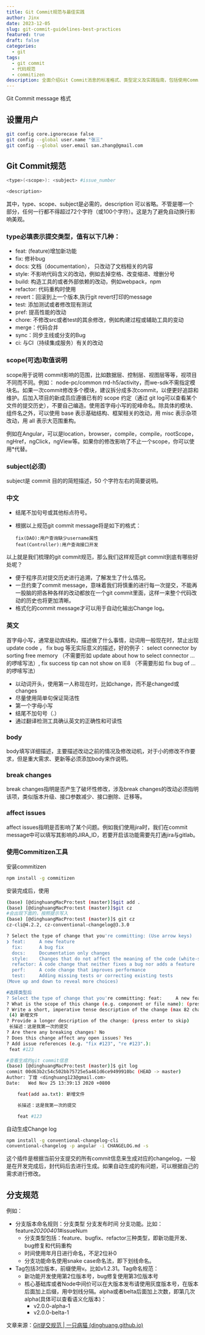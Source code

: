 ```yaml
---
title: Git Commit规范与最佳实践
author: Jinx
date: 2023-12-05
slug: git-commit-guidelines-best-practices
featured: true
draft: false
categories:
  - git
tags:
  - git commit
  - 代码规范
  - commitizen
description: 全面介绍Git Commit消息的标准格式、类型定义及实践指南，包括使用Commitizen工具规范提交、自动生成变更日志等最佳实践
---
```


Git Commit message 格式

<!-- more -->

## 设置用户

```sh
git config core.ignorecase false
git config --global user.name "张三"
git config --global user.email san.zhang@gmail.com
```

## Git Commit规范

```awk
<type>(<scope>): <subject> #issue_number

<description>
```

其中，type、scope、subject是必需的，description 可以省略。不管是哪一个部分，任何一行都不得超过72个字符（或100个字符）。这是为了避免自动换行影响美观。

### type必填表示提交类型，值有以下几种：

- feat: (feature)增加新功能
- fix: 修补bug
- docs: 文档（documentation）， 只改动了文档相关的内容
- style: 不影响代码含义的改动，例如去掉空格、改变缩进、增删分号
- build: 构造工具的或者外部依赖的改动，例如webpack，npm
- refactor: 代码重构时使用
- revert：回滚到上一个版本,执行git revert打印的message
- test: 添加测试或者修改现有测试
- pref: 提高性能的改动
- chore: 不修改src或者test的其余修改，例如构建过程或辅助工具的变动
- merge：代码合并
- sync：同步主线或分支的Bug
- ci: 与CI（持续集成服务）有关的改动

### scope(可选)取值说明

scope用于说明 commit影响的范围，比如数据层、控制层、视图层等等，视项目不同而不同。例如：
node-pc/common rrd-h5/activity，而we-sdk不需指定模块名。如果一次commit修改多个模块，建议拆分成多次commit，以便更好追踪和维护。后加入项目的新成员应遵循已有的 scope 约定（通过 git log可以查看某个文件的提交历史），不要自己编造。使用首字母小写的驼峰命名。除具体的模块、组件名之外，可以使用 base 表示基础结构、框架相关的改动，用 misc 表示杂项改动，用 all 表示大范围重构。

例如在Angular，可以是location，browser，compile，compile，rootScope， ngHref，ngClick，ngView等。如果你的修改影响了不止一个scope，你可以使用\*代替。

### subject(必须)

subject是 commit 目的的简短描述，50 个字符左右的简要说明。

### 中文

- 结尾不加句号或其他标点符号。

- 根据以上规范git commit message将是如下的格式：

  ```
  fix(DAO):用户查询缺少username属性
  feat(Controller):用户查询接口开发
  ```

以上就是我们梳理的git commit规范，那么我们这样规范git commit到底有哪些好处呢？

- 便于程序员对提交历史进行追溯，了解发生了什么情况。
- 一旦约束了commit message，意味着我们将慎重的进行每一次提交，不能再一股脑的把各种各样的改动都放在一个git commit里面，这样一来整个代码改动的历史也将更加清晰。
- 格式化的commit message才可以用于自动化输出Change log。

### 英文

首字母小写，通常是动宾结构，描述做了什么事情，动词用一般现在时，禁止出现 update code ， fix bug 等无实际意义的描述，好的例子： select connector by sorting free memory （不需要形如 update about how to select connector … 的啰嗦写法）, fix success tip can not show on IE8 （不需要形如 fix bug of … 的啰嗦写法）

- 以动词开头，使用第一人称现在时，比如change，而不是changed或changes
- 尽量使用简单句保证简洁性
- 第一个字母小写
- 结尾不加句号（.）
- 通过翻译检测工具确认英文的正确性和可读性

### body

body填写详细描述，主要描述改动之前的情况及修改动机，对于小的修改不作要求，但是重大需求、更新等必须添加body来作说明。

### break changes

break changes指明是否产生了破坏性修改，涉及break changes的改动必须指明该项，类似版本升级、接口参数减少、接口删除、迁移等。

### affect issues

affect issues指明是否影响了某个问题。例如我们使用jira时，我们在commit message中可以填写其影响的JIRA_ID，若要开启该功能需要先打通jira与gitlab。

### 使用Commitizen工具

安装commitizen

```sh
npm install -g commitizen
```

安装完成后，使用

```sh
(base) [@dinghuangMacPro:test (master)]$git add .
(base) [@dinghuangMacPro:test (master)]$git cz
#会出现下面的，按照提示写入
(base) [@dinghuangMacPro:test (master)]$ git cz
cz-cli@4.2.2, cz-conventional-changelog@3.3.0

? Select the type of change that you're committing: (Use arrow keys)
❯ feat:     A new feature
  fix:      A bug fix
  docs:     Documentation only changes
  style:    Changes that do not affect the meaning of the code (white-space, formatting, missing semi-colons, etc)
  refactor: A code change that neither fixes a bug nor adds a feature
  perf:     A code change that improves performance
  test:     Adding missing tests or correcting existing tests
(Move up and down to reveal more choices)

#选择类型后
? Select the type of change that you're committing: feat:     A new feature
? What is the scope of this change (e.g. component or file name): (press enter to skip) add aa.txt
? Write a short, imperative tense description of the change (max 82 chars):
 (4) 新增文件
? Provide a longer description of the change: (press enter to skip)
 长描述：这是我第一次的提交
? Are there any breaking changes? No
? Does this change affect any open issues? Yes
? Add issue references (e.g. "fix #123", "re #123".):
 feat #123

#查看生成的git commit信息
(base) [@dinghuangMacPro:test (master)]$ git log
commit 00d63b2c54c502bb75725e5a461d6ce9499910bc (HEAD -> master)
Author: 丁煌 <dinghuang123@gmail.com>
Date:   Wed Nov 25 13:39:13 2020 +0800

    feat(add aa.txt): 新增文件

    长描述：这是我第一次的提交

    feat #123
```

自动生成Change log

```sh
npm install -g conventional-changelog-cli
conventional-changelog -p angular -i CHANGELOG.md -s
```

这个插件是根据当前分支提交的所有commit信息来生成对应的changelog，一般是在开发完成后，封代码后去进行生成。如果自动生成的有问题，可以根据自己的需求进行修改。

## 分支规范

例如：

- 分支版本命名规则：分支类型 分支发布时间 分支功能。比如：feature*20200401*#issueNum
  - 分支类型包括：feature、bugfix、refactor三种类型，即新功能开发、bug修复和代码重构
  - 时间使用年月日进行命名，不足2位补0
  - 分支功能命名使用snake case命名法，即下划线命名。
- Tag包括3位版本，前缀使用v。比如v1.2.31。Tag命名规范：
  - 新功能开发使用第2位版本号，bug修复使用第3位版本号
  - 核心基础库或者Node中间价可以在大版本发布请使用灰度版本号，在版本后面加上后缀，用中划线分隔。alpha或者belta后面加上次数，即第几次alpha(具体可以查看语义化版本)：
    - v2.0.0-alpha-1
    - v2.0.0-belta-1

文章来源：[Git提交规范 | 一只病猫 (dinghuang.github.io)](https://dinghuang.github.io/2020/11/08/Git提交规范/)

